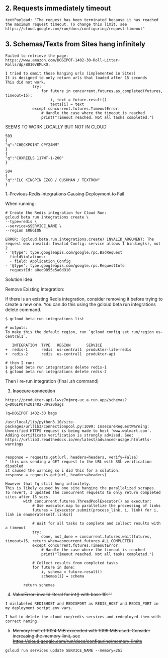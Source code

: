## 2. Requests immediately timeout

```
textPayload: "The request has been terminated because it has reached the maximum request timeout. To change this limit, see https://cloud.google.com/run/docs/configuring/request-timeout"
```

## 3. Schemas/Texts from Sites hang infinitely

```
Failed to retrieve the page:
https://www.amazon.com/DOGIPOT-1402-30-Roll-Litter-Rolls/dp/B010VBMLKO. 

I tried to ommit those hanging urls (implemented in Sites)
It is designed to only return urls that loaded after 15 seconds
This did not work.
            try:
                for future in concurrent.futures.as_completed(futures, timeout=15):
                    i, text = future.result()
                    texts[i] = text
            except concurrent.futures.TimeoutError:
                # Handle the case where the timeout is reached
                print("Timeout reached. Not all tasks completed.")
```

SEEMS TO WORK LOCALLY BUT NOT IN CLOUD

```
503
{
"q":"CHECKPOINT CPY24MM"
}
{
"q":"COXREELS 117WT-1-200"
}

504
{
"q":"ILC KINGPIN EZGO / CUSHMAN / TEXTRON"
}
```

~~1. Previous Redis Integrations Causing Deployment to Fail~~

When running:
```
# Create the Redis integration for Cloud Run:
gcloud beta run integrations create \
--type=redis \
--service=$SERVICE_NAME \
--region $REGION
```

```
ERROR: (gcloud.beta.run.integrations.create) INVALID_ARGUMENT: The request was invalid: Invalid Config: service allows 1 binding(s), not 2
- '@type': type.googleapis.com/google.rpc.BadRequest
  fieldViolations:
  - field: Application_Config
- '@type': type.googleapis.com/google.rpc.RequestInfo
  requestId: a8ed9855e5a0d910
```

Solution idea:

Remove Existing Integration:

If there is an existing Redis integration, consider removing it before trying to create a new one. You can do this using the gcloud beta run integrations delete command.

```
$ gcloud beta run integrations list

# outputs:
To make this the default region, run `gcloud config set run/region us-central1`.

   INTEGRATION  TYPE   REGION       SERVICE
+  redis-1      redis  us-central1  produkter-lite-redis
+  redis-2      redis  us-central1  produkter-api

# then I run:
$ gcloud beta run integrations delete redis-1
$ gcloud beta run integrations delete redis-2

```

Then I re-run integration (final .sh command)

3. ~~Insecure connection~~

```
https://produkter-api-lwvz7mjmrq-uc.a.run.app/schemas?q=DOGIPOT%201402-30%20bags

?q=DOGIPOT 1402-30 bags

/usr/local/lib/python3.10/site-packages/urllib3/connectionpool.py:1099: InsecureRequestWarning: Unverified HTTPS request is being made to host 'www.walmart.com'. Adding certificate verification is strongly advised. See: https://urllib3.readthedocs.io/en/latest/advanced-usage.html#tls-warnings


response = requests.get(url, headers=headers, verify=False)
^ this was sending a GET request to the URL with SSL verification disabled
it caused the warning so i did this for a solution:
response = requests.get(url, headers=headers)

However that ?q still hung infinitely. 
This is likely caused by one site hanging the parallelized scrapes.
To revert, I updated the concurrent requests to only return completed sites after 15 secs.
        with concurrent.futures.ThreadPoolExecutor() as executor:
            # Use executor.map to parallelize the processing of links
            futures = [executor.submit(process_link, i, link) for i, link in enumerate(self.links)]

            # Wait for all tasks to complete and collect results with a timeout
            try:
                done, not_done = concurrent.futures.wait(futures, timeout=15, return_when=concurrent.futures.ALL_COMPLETED)
            except concurrent.futures.TimeoutError:
                # Handle the case where the timeout is reached
                print("Timeout reached. Not all tasks completed.")

            # Collect results from completed tasks
            for future in done:
                i, schema = future.result()
                schemas[i] = schema

        return schemas
```

4. ~~ValueError: invalid literal for int() with base 10: ''~~

```
I mislabeled REDISHOST and REDISPORT as REDIS_HOST and REDIS_PORT in my deployment script env vars.

I had to delete the cloud run/redis services and redeployed them with correct naming.
```

5. ~~Memory limit of 1024 MiB exceeded with 1099 MiB used. Consider increasing the memory limit, see https://cloud.google.com/run/docs/configuring/memory-limits~~ 

```gcloud run services update SERVICE_NAME --memory=2Gi```
